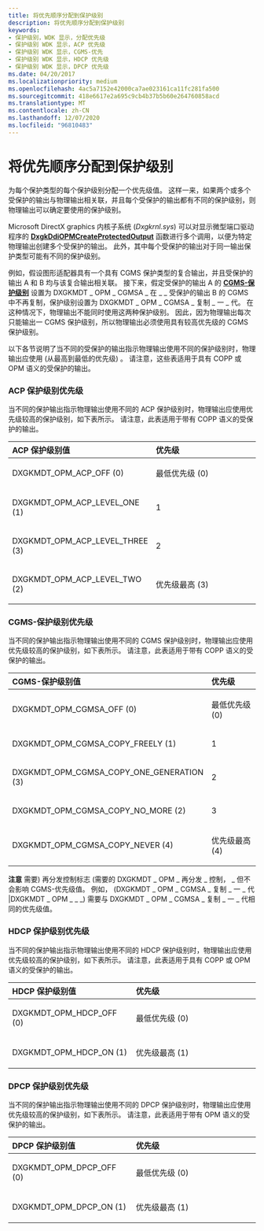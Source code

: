 ```yaml
---
title: 将优先顺序分配到保护级别
description: 将优先顺序分配到保护级别
keywords:
- 保护级别，WDK 显示，分配优先级
- 保护级别 WDK 显示，ACP 优先级
- 保护级别 WDK 显示，CGMS-优先
- 保护级别 WDK 显示，HDCP 优先级
- 保护级别 WDK 显示，DPCP 优先级
ms.date: 04/20/2017
ms.localizationpriority: medium
ms.openlocfilehash: 4ac5a7152e42000ca7ae023161ca11fc281fa500
ms.sourcegitcommit: 418e6617e2a695c9cb4b37b5b60e264760858acd
ms.translationtype: MT
ms.contentlocale: zh-CN
ms.lasthandoff: 12/07/2020
ms.locfileid: "96810483"
---
```

# <a name="assigning-precedence-to-protection-levels"></a>将优先顺序分配到保护级别


为每个保护类型的每个保护级别分配一个优先级值。 这样一来，如果两个或多个受保护的输出与物理输出相关联，并且每个受保护的输出都有不同的保护级别，则物理输出可以确定要使用的保护级别。

Microsoft DirectX graphics 内核子系统 (*Dxgkrnl.sys*) 可以对显示微型端口驱动程序的 [**DxgkDdiOPMCreateProtectedOutput**](/windows-hardware/drivers/ddi/dispmprt/nc-dispmprt-dxgkddi_opm_create_protected_output) 函数进行多个调用，以便为特定物理输出创建多个受保护的输出。 此外，其中每个受保护的输出对于同一输出保护类型可能有不同的保护级别。

例如，假设图形适配器具有一个具有 CGMS 保护类型的复合输出，并且受保护的输出 A 和 B 均与该复合输出相关联。 接下来，假定受保护的输出 A 的 [**CGMS-保护级别**](/windows-hardware/drivers/ddi/d3dkmdt/ne-d3dkmdt-_dxgkmdt_opm_cgmsa) 设置为 DXGKMDT \_ OPM \_ CGMSA \_ 在 \_ \_ 受保护的输出 B 的 CGMS 中不再复制，保护级别设置为 DXGKMDT \_ OPM \_ CGMSA \_ 复制 \_ 一 \_ 代。 在这种情况下，物理输出不能同时使用这两种保护级别。 因此，因为物理输出每次只能输出一 CGMS 保护级别，所以物理输出必须使用具有较高优先级的 CGMS 保护级别。

以下各节说明了当不同的受保护的输出指示物理输出使用不同的保护级别时，物理输出应使用 (从最高到最低的优先级) 。 请注意，这些表适用于具有 COPP 或 OPM 语义的受保护的输出。

### <a name="span-idacp_protection_level_precedencespanspan-idacp_protection_level_precedencespanacp-protection-level-precedence"></a><span id="acp_protection_level_precedence"></span><span id="ACP_PROTECTION_LEVEL_PRECEDENCE"></span>ACP 保护级别优先级

当不同的保护输出指示物理输出使用不同的 ACP 保护级别时，物理输出应使用优先级较高的保护级别，如下表所示。 请注意，此表适用于带有 COPP 语义的受保护的输出。

<table>
<colgroup>
<col width="50%" />
<col width="50%" />
</colgroup>
<thead>
<tr class="header">
<th align="left">ACP 保护级别值</th>
<th align="left">优先级</th>
</tr>
</thead>
<tbody>
<tr class="odd">
<td align="left"><p>DXGKMDT_OPM_ACP_OFF (0) </p></td>
<td align="left"><p>最低优先级 (0) </p></td>
</tr>
<tr class="even">
<td align="left"><p>DXGKMDT_OPM_ACP_LEVEL_ONE (1) </p></td>
<td align="left"><p>1</p></td>
</tr>
<tr class="odd">
<td align="left"><p>DXGKMDT_OPM_ACP_LEVEL_THREE (3) </p></td>
<td align="left"><p>2</p></td>
</tr>
<tr class="even">
<td align="left"><p>DXGKMDT_OPM_ACP_LEVEL_TWO (2) </p></td>
<td align="left"><p>优先级最高 (3) </p></td>
</tr>
</tbody>
</table>

 

### <a name="span-idcgms_a_protection_level_precedencespanspan-idcgms_a_protection_level_precedencespancgms-a-protection-level-precedence"></a><span id="cgms_a_protection_level_precedence"></span><span id="CGMS_A_PROTECTION_LEVEL_PRECEDENCE"></span>CGMS-保护级别优先级

当不同的保护输出指示物理输出使用不同的 CGMS 保护级别时，物理输出应使用优先级较高的保护级别，如下表所示。 请注意，此表适用于带有 COPP 语义的受保护的输出。

<table>
<colgroup>
<col width="50%" />
<col width="50%" />
</colgroup>
<thead>
<tr class="header">
<th align="left">CGMS-保护级别值</th>
<th align="left">优先级</th>
</tr>
</thead>
<tbody>
<tr class="odd">
<td align="left"><p>DXGKMDT_OPM_CGMSA_OFF (0) </p></td>
<td align="left"><p>最低优先级 (0) </p></td>
</tr>
<tr class="even">
<td align="left"><p>DXGKMDT_OPM_CGMSA_COPY_FREELY (1) </p></td>
<td align="left"><p>1</p></td>
</tr>
<tr class="odd">
<td align="left"><p>DXGKMDT_OPM_CGMSA_COPY_ONE_GENERATION (3) </p></td>
<td align="left"><p>2</p></td>
</tr>
<tr class="even">
<td align="left"><p>DXGKMDT_OPM_CGMSA_COPY_NO_MORE (2) </p></td>
<td align="left"><p>3</p></td>
</tr>
<tr class="odd">
<td align="left"><p>DXGKMDT_OPM_CGMSA_COPY_NEVER (4) </p></td>
<td align="left"><p>优先级最高 (4) </p></td>
</tr>
</tbody>
</table>

 

**注意**   需要) 再分发控制标志 (需要的 DXGKMDT \_ OPM \_ 再分发 \_ 控制， \_ 但不会影响 CGMS-优先级值。 例如， (DXGKMDT \_ OPM \_ CGMSA \_ 复制 \_ 一 \_ 代 |DXGKMDT \_ OPM \_ \_ \_) 需要与 DXGKMDT \_ OPM \_ CGMSA \_ 复制 \_ 一 \_ 代相同的优先级值。

 

### <a name="span-idhdcp_protection_level_precedencespanspan-idhdcp_protection_level_precedencespanhdcp-protection-level-precedence"></a><span id="hdcp_protection_level_precedence"></span><span id="HDCP_PROTECTION_LEVEL_PRECEDENCE"></span>HDCP 保护级别优先级

当不同的保护输出指示物理输出使用不同的 HDCP 保护级别时，物理输出应使用优先级较高的保护级别，如下表所示。 请注意，此表适用于具有 COPP 或 OPM 语义的受保护的输出。

<table>
<colgroup>
<col width="50%" />
<col width="50%" />
</colgroup>
<thead>
<tr class="header">
<th align="left">HDCP 保护级别值</th>
<th align="left">优先级</th>
</tr>
</thead>
<tbody>
<tr class="odd">
<td align="left"><p>DXGKMDT_OPM_HDCP_OFF (0) </p></td>
<td align="left"><p>最低优先级 (0) </p></td>
</tr>
<tr class="even">
<td align="left"><p>DXGKMDT_OPM_HDCP_ON (1) </p></td>
<td align="left"><p>优先级最高 (1) </p></td>
</tr>
</tbody>
</table>

 

### <a name="span-iddpcp_protection_level_precedencespanspan-iddpcp_protection_level_precedencespandpcp-protection-level-precedence"></a><span id="dpcp_protection_level_precedence"></span><span id="DPCP_PROTECTION_LEVEL_PRECEDENCE"></span>DPCP 保护级别优先级

当不同的保护输出指示物理输出使用不同的 DPCP 保护级别时，物理输出应使用优先级较高的保护级别，如下表所示。 请注意，此表适用于带有 OPM 语义的受保护的输出。

<table>
<colgroup>
<col width="50%" />
<col width="50%" />
</colgroup>
<thead>
<tr class="header">
<th align="left">DPCP 保护级别值</th>
<th align="left">优先级</th>
</tr>
</thead>
<tbody>
<tr class="odd">
<td align="left"><p>DXGKMDT_OPM_DPCP_OFF (0) </p></td>
<td align="left"><p>最低优先级 (0) </p></td>
</tr>
<tr class="even">
<td align="left"><p>DXGKMDT_OPM_DPCP_ON (1) </p></td>
<td align="left"><p>优先级最高 (1) </p></td>
</tr>
</tbody>
</table>

 

 


